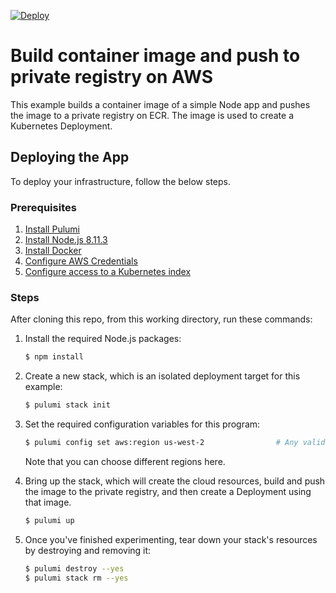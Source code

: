 [![Deploy](https://get.pulumi.com/new/button.svg)](https://app.pulumi.com/new)

# Build container image and push to private registry on AWS

This example builds a container image of a simple Node app and pushes the image
to a private registry on ECR. The image is used to create a Kubernetes
Deployment.

## Deploying the App

To deploy your infrastructure, follow the below steps.

### Prerequisites

1. [Install Pulumi](https://www.pulumi.com/docs/get-started/install/)
1. [Install Node.js 8.11.3](https://nodejs.org/en/download/)
1. [Install Docker](https://docs.docker.com/v17.09/engine/installation/)
1. [Configure AWS Credentials](https://www.pulumi.com/docs/intro/cloud-providers/aws/setup/)
1. [Configure access to a Kubernetes index](https://kubernetes.io/docs/setup/)

### Steps

After cloning this repo, from this working directory, run these commands:

1. Install the required Node.js packages:

    ```bash
    $ npm install
    ```

2. Create a new stack, which is an isolated deployment target for this example:

    ```bash
    $ pulumi stack init
    ```

3. Set the required configuration variables for this program:

    ```bash
    $ pulumi config set aws:region us-west-2                # Any valid AWS region here.
    ```
   
   Note that you can choose different regions here.

4. Bring up the stack, which will create the cloud resources, build and push the image to the private registry,
and then create a Deployment using that image.

    ```bash
    $ pulumi up
    ```
   
5. Once you've finished experimenting, tear down your stack's resources by destroying and removing it:

    ```bash
    $ pulumi destroy --yes
    $ pulumi stack rm --yes
    ```
